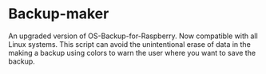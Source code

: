 # Backup-maker
An upgraded version of OS-Backup-for-Raspberry. Now compatible with all Linux systems. This script can avoid the unintentional erase of data in the making a backup using colors to warn the user where you want to save the backup.
